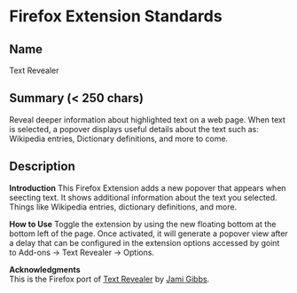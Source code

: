 # Firefox Extension Standards

## Name

Text Revealer

## Summary (< 250 chars)

Reveal deeper information about highlighted text on a web page. When text is selected, a popover displays useful details about the text such as: Wikipedia entries, Dictionary definitions, and more to come.

## Description

<b>Introduction</b>
This Firefox Extension adds a new popover that appears when seecting text. It shows additional information about the text you selected. Things like Wikipedia entries, dictionary definitions, and more.

<b>How to Use</b>
Toggle the extension by using the new floating bottom at the bottom left of the page. Once activated, it will generate a popover view after a delay that can be configured in the extension options accessed by goint to Add-ons -> Text Revealer -> Options.

<b>Acknowledgments</b>  
This is the Firefox port of [Text Revealer](https://github.com/jamigibbs/text-revealer-js) by [Jami Gibbs](https://github.com/jamigibbs/).
